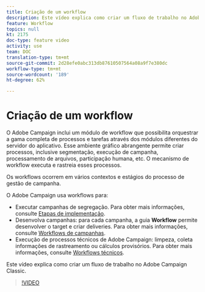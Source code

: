 ```yaml
---
title: Criação de um workflow
description: Este vídeo explica como criar um fluxo de trabalho no Adobe Campaign Classic.
feature: Workflow
topics: null
kt: 2175
doc-type: feature video
activity: use
team: DOC
translation-type: tm+mt
source-git-commit: 2d28efe0abc313db87610507564a08a9f7e380dc
workflow-type: tm+mt
source-wordcount: '189'
ht-degree: 62%

---
```



# Criação de um workflow

O Adobe Campaign inclui um módulo de workflow que possibilita orquestrar a gama completa de processos e tarefas através dos módulos diferentes do servidor do aplicativo. Esse ambiente gráfico abrangente permite criar processos, inclusive segmentação, execução de campanha, processamento de arquivos, participação humana, etc. O mecanismo de workflow executa e rastreia esses processos.

Os workflows ocorrem em vários contextos e estágios do processo de gestão de campanha.

O Adobe Campaign usa workflows para:

* Executar campanhas de segregação. Para obter mais informações, consulte [Etapas de implementação](https://docs.adobe.com/content/help/en/campaign-classic/using/automating-with-workflows/general-operation/building-a-workflow.html#Implementation_steps_).
* Desenvolva campanhas: para cada campanha, a guia **Workflow** permite desenvolver o target e criar deliveries. Para obter mais informações, consulte [Workflows de campanhas](https://docs.adobe.com/content/help/en/campaign-classic/using/automating-with-workflows/general-operation/building-a-workflow.html#campaign-workflows).
* Execução de processos técnicos de Adobe Campaign: limpeza, coleta informações de rastreamento ou cálculos provisórios. Para obter mais informações, consulte [Workflows técnicos](https://docs.adobe.com/content/help/en/campaign-classic/using/automating-with-workflows/general-operation/building-a-workflow.html#technical-workflows).

Este vídeo explica como criar um fluxo de trabalho no Adobe Campaign Classic.

>[!VIDEO](https://video.tv.adobe.com/v/25559?quality=12)
